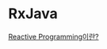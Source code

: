 # RxJava
[Reactive Programming이란?](https://nooose.notion.site/RxJava-da39a97072524488b79d81c22cba58bc)
